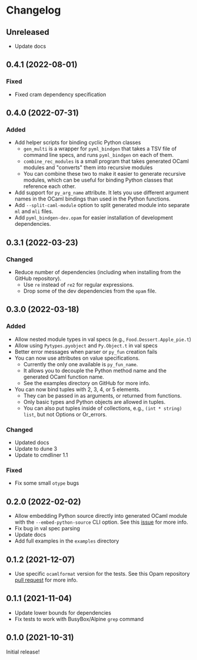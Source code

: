 # Changelog

## Unreleased

- Update docs

## 0.4.1 (2022-08-01)

### Fixed

- Fixed cram dependency specification

## 0.4.0 (2022-07-31)

### Added

- Add helper scripts for binding cyclic Python classes
  - `gen_multi` is a wrapper for `pyml_bindgen` that takes a TSV file of command line specs, and runs `pyml_bindgen` on each of them.
  - `combine_rec_modules` is a small program that takes generated OCaml modules and "converts" them into recursive modules
  - You can combine these two to make it easier to generate recursive modules, which can be useful for binding Python classes that reference each other.
- Add support for `py_arg_name` attribute. It lets you use different argument names in the OCaml bindings than used in the Python functions.
- Add `--split-caml-module` option to split generated module into separate `ml` and `mli` files.
- Add `pyml_bindgen-dev.opam` for easier installation of development dependencies.

## 0.3.1 (2022-03-23)

### Changed

- Reduce number of dependencies (including when installing from the GitHub repository).
  - Use `re` instead of `re2` for regular expressions.
  - Drop some of the dev dependencies from the `opam` file.

## 0.3.0 (2022-03-18)

### Added

- Allow nested module types in val specs (e.g., `Food.Dessert.Apple_pie.t`)
- Allow using `Pytypes.pyobject` and `Py.Object.t` in val specs
- Better error messages when parser or `py_fun` creation fails
- You can now use attributes on value specifications.
  - Currently the only one available is `py_fun_name`.
  - It allows you to decouple the Python method name and the generated OCaml function name.
  - See the examples directory on GitHub for more info.
- You can now bind tuples with 2, 3, 4, or 5 elements.
  - They can be passed in as arguments, or returned from functions.
  - Only basic types and Python objects are allowed in tuples.
  - You can also put tuples inside of collections, e.g., `(int * string) list`, but not Options or Or_errors.

### Changed

- Updated docs
- Update to dune 3
- Update to cmdliner 1.1

### Fixed

- Fix some small `otype` bugs

## 0.2.0 (2022-02-02)

- Allow embedding Python source directly into generated OCaml module with the `--embed-python-source` CLI option. See this [issue](https://github.com/mooreryan/ocaml_python_bindgen/issues/5) for more info.
- Fix bug in val spec parsing
- Update docs
- Add full examples in the `examples` directory

## 0.1.2 (2021-12-07)

- Use specific `ocamlformat` version for the tests. See this Opam repository [pull request](https://github.com/ocaml/opam-repository/pull/20162#issuecomment-987010684) for more info.

## 0.1.1 (2021-11-04)

- Update lower bounds for dependencies
- Fix tests to work with BusyBox/Alpine `grep` command

## 0.1.0 (2021-10-31)

Initial release!
